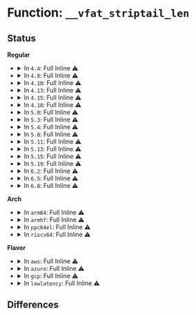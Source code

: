 # Function: <code>__vfat_striptail_len</code>

## Status
<b>Regular</b>
<ul>
<li>
<details>
<summary>In <code>4.4</code>: Full Inline ⚠️</summary>

**Collision:** Unique Static

**Inline:** Full

**Transformation:** False

**Instances:**

```
In fs/fat/namei_vfat.c (ffffffff812fecd0)
Location: fs/fat/namei_vfat.c:90
Inline: True
Inline callers:
  - fs/fat/namei_vfat.c:vfat_hashi
  - fs/fat/namei_vfat.c:vfat_cmpi
  - fs/fat/namei_vfat.c:vfat_cmpi
  - fs/fat/namei_vfat.c:vfat_cmp
  - fs/fat/namei_vfat.c:vfat_cmp
  - fs/fat/namei_vfat.c:vfat_hash
  - fs/fat/namei_vfat.c:vfat_find
  - fs/fat/namei_vfat.c:vfat_add_entry
```
</details>
</li>
<li>
<details>
<summary>In <code>4.8</code>: Full Inline ⚠️</summary>

**Collision:** Unique Static

**Inline:** Full

**Transformation:** False

**Instances:**

```
In fs/fat/namei_vfat.c (ffffffff81332fc1)
Location: fs/fat/namei_vfat.c:90
Inline: True
Inline callers:
  - fs/fat/namei_vfat.c:vfat_find
  - fs/fat/namei_vfat.c:vfat_add_entry
  - fs/fat/namei_vfat.c:vfat_cmp
  - fs/fat/namei_vfat.c:vfat_cmp
  - fs/fat/namei_vfat.c:vfat_cmpi
  - fs/fat/namei_vfat.c:vfat_cmpi
  - fs/fat/namei_vfat.c:vfat_hashi
  - fs/fat/namei_vfat.c:vfat_hash
```
</details>
</li>
<li>
<details>
<summary>In <code>4.10</code>: Full Inline ⚠️</summary>

**Collision:** Unique Static

**Inline:** Full

**Transformation:** False

**Instances:**

```
In fs/fat/namei_vfat.c (ffffffff81348d61)
Location: fs/fat/namei_vfat.c:101
Inline: True
Inline callers:
  - fs/fat/namei_vfat.c:vfat_find
  - fs/fat/namei_vfat.c:vfat_add_entry
  - fs/fat/namei_vfat.c:vfat_cmp
  - fs/fat/namei_vfat.c:vfat_cmp
  - fs/fat/namei_vfat.c:vfat_cmpi
  - fs/fat/namei_vfat.c:vfat_cmpi
  - fs/fat/namei_vfat.c:vfat_hashi
  - fs/fat/namei_vfat.c:vfat_hash
```
</details>
</li>
<li>
<details>
<summary>In <code>4.13</code>: Full Inline ⚠️</summary>

**Collision:** Unique Static

**Inline:** Full

**Transformation:** False

**Instances:**

```
In fs/fat/namei_vfat.c (ffffffff8135d8e1)
Location: fs/fat/namei_vfat.c:101
Inline: True
Inline callers:
  - fs/fat/namei_vfat.c:vfat_find
  - fs/fat/namei_vfat.c:vfat_add_entry
  - fs/fat/namei_vfat.c:vfat_cmp
  - fs/fat/namei_vfat.c:vfat_cmp
  - fs/fat/namei_vfat.c:vfat_cmpi
  - fs/fat/namei_vfat.c:vfat_cmpi
  - fs/fat/namei_vfat.c:vfat_hashi
  - fs/fat/namei_vfat.c:vfat_hash
```
</details>
</li>
<li>
<details>
<summary>In <code>4.15</code>: Full Inline ⚠️</summary>

**Collision:** Unique Static

**Inline:** Full

**Transformation:** False

**Instances:**

```
In fs/fat/namei_vfat.c (ffffffff813825e1)
Location: fs/fat/namei_vfat.c:103
Inline: True
Inline callers:
  - fs/fat/namei_vfat.c:vfat_find
  - fs/fat/namei_vfat.c:vfat_add_entry
  - fs/fat/namei_vfat.c:vfat_cmp
  - fs/fat/namei_vfat.c:vfat_cmp
  - fs/fat/namei_vfat.c:vfat_cmpi
  - fs/fat/namei_vfat.c:vfat_cmpi
  - fs/fat/namei_vfat.c:vfat_hashi
  - fs/fat/namei_vfat.c:vfat_hash
```
</details>
</li>
<li>
<details>
<summary>In <code>4.18</code>: Full Inline ⚠️</summary>

**Collision:** Unique Static

**Inline:** Full

**Transformation:** False

**Instances:**

```
In fs/fat/namei_vfat.c (ffffffff813b11b1)
Location: fs/fat/namei_vfat.c:103
Inline: True
Inline callers:
  - fs/fat/namei_vfat.c:vfat_find
  - fs/fat/namei_vfat.c:vfat_add_entry
  - fs/fat/namei_vfat.c:vfat_cmp
  - fs/fat/namei_vfat.c:vfat_cmp
  - fs/fat/namei_vfat.c:vfat_cmpi
  - fs/fat/namei_vfat.c:vfat_cmpi
  - fs/fat/namei_vfat.c:vfat_hashi
  - fs/fat/namei_vfat.c:vfat_hash
```
</details>
</li>
<li>
<details>
<summary>In <code>5.0</code>: Full Inline ⚠️</summary>

**Collision:** Unique Static

**Inline:** Full

**Transformation:** False

**Instances:**

```
In fs/fat/namei_vfat.c (ffffffff813ca801)
Location: fs/fat/namei_vfat.c:103
Inline: True
Inline callers:
  - fs/fat/namei_vfat.c:vfat_find
  - fs/fat/namei_vfat.c:vfat_add_entry
  - fs/fat/namei_vfat.c:vfat_cmp
  - fs/fat/namei_vfat.c:vfat_cmp
  - fs/fat/namei_vfat.c:vfat_cmpi
  - fs/fat/namei_vfat.c:vfat_cmpi
  - fs/fat/namei_vfat.c:vfat_hashi
  - fs/fat/namei_vfat.c:vfat_hash
```
</details>
</li>
<li>
<details>
<summary>In <code>5.3</code>: Full Inline ⚠️</summary>

**Collision:** Unique Static

**Inline:** Full

**Transformation:** False

**Instances:**

```
In fs/fat/namei_vfat.c (ffffffff813f530c)
Location: fs/fat/namei_vfat.c:104
Inline: True
Inline callers:
  - fs/fat/namei_vfat.c:vfat_find
  - fs/fat/namei_vfat.c:vfat_add_entry
  - fs/fat/namei_vfat.c:vfat_cmp
  - fs/fat/namei_vfat.c:vfat_cmp
  - fs/fat/namei_vfat.c:vfat_cmpi
  - fs/fat/namei_vfat.c:vfat_cmpi
  - fs/fat/namei_vfat.c:vfat_hashi
  - fs/fat/namei_vfat.c:vfat_hash
```
</details>
</li>
<li>
<details>
<summary>In <code>5.4</code>: Full Inline ⚠️</summary>

**Collision:** Unique Static

**Inline:** Full

**Transformation:** False

**Instances:**

```
In fs/fat/namei_vfat.c (ffffffff8140f1dc)
Location: fs/fat/namei_vfat.c:104
Inline: True
Inline callers:
  - fs/fat/namei_vfat.c:vfat_find
  - fs/fat/namei_vfat.c:vfat_add_entry
  - fs/fat/namei_vfat.c:vfat_cmp
  - fs/fat/namei_vfat.c:vfat_cmp
  - fs/fat/namei_vfat.c:vfat_cmpi
  - fs/fat/namei_vfat.c:vfat_cmpi
  - fs/fat/namei_vfat.c:vfat_hashi
  - fs/fat/namei_vfat.c:vfat_hash
```
</details>
</li>
<li>
<details>
<summary>In <code>5.8</code>: Full Inline ⚠️</summary>

**Collision:** Unique Static

**Inline:** Full

**Transformation:** False

**Instances:**

```
In fs/fat/namei_vfat.c (ffffffff8145e7be)
Location: fs/fat/namei_vfat.c:104
Inline: True
Inline callers:
  - fs/fat/namei_vfat.c:vfat_rename
  - fs/fat/namei_vfat.c:vfat_unlink
  - fs/fat/namei_vfat.c:vfat_rmdir
  - fs/fat/namei_vfat.c:vfat_lookup
  - fs/fat/namei_vfat.c:vfat_add_entry
  - fs/fat/namei_vfat.c:vfat_cmp
  - fs/fat/namei_vfat.c:vfat_cmp
  - fs/fat/namei_vfat.c:vfat_cmpi
  - fs/fat/namei_vfat.c:vfat_cmpi
  - fs/fat/namei_vfat.c:vfat_hashi
  - fs/fat/namei_vfat.c:vfat_hash
```
</details>
</li>
<li>
<details>
<summary>In <code>5.11</code>: Full Inline ⚠️</summary>

**Collision:** Unique Static

**Inline:** Full

**Transformation:** False

**Instances:**

```
In fs/fat/namei_vfat.c (ffffffff8147a48e)
Location: fs/fat/namei_vfat.c:104
Inline: True
Inline callers:
  - fs/fat/namei_vfat.c:vfat_rename
  - fs/fat/namei_vfat.c:vfat_unlink
  - fs/fat/namei_vfat.c:vfat_rmdir
  - fs/fat/namei_vfat.c:vfat_lookup
  - fs/fat/namei_vfat.c:vfat_add_entry
  - fs/fat/namei_vfat.c:vfat_cmp
  - fs/fat/namei_vfat.c:vfat_cmp
  - fs/fat/namei_vfat.c:vfat_cmpi
  - fs/fat/namei_vfat.c:vfat_cmpi
  - fs/fat/namei_vfat.c:vfat_hashi
  - fs/fat/namei_vfat.c:vfat_hash
```
</details>
</li>
<li>
<details>
<summary>In <code>5.13</code>: Full Inline ⚠️</summary>

**Collision:** Unique Static

**Inline:** Full

**Transformation:** False

**Instances:**

```
In fs/fat/namei_vfat.c (ffffffff8147fece)
Location: fs/fat/namei_vfat.c:104
Inline: True
Inline callers:
  - fs/fat/namei_vfat.c:vfat_rename
  - fs/fat/namei_vfat.c:vfat_unlink
  - fs/fat/namei_vfat.c:vfat_rmdir
  - fs/fat/namei_vfat.c:vfat_lookup
  - fs/fat/namei_vfat.c:vfat_add_entry
  - fs/fat/namei_vfat.c:vfat_cmp
  - fs/fat/namei_vfat.c:vfat_cmp
  - fs/fat/namei_vfat.c:vfat_cmpi
  - fs/fat/namei_vfat.c:vfat_cmpi
  - fs/fat/namei_vfat.c:vfat_hashi
  - fs/fat/namei_vfat.c:vfat_hash
```
</details>
</li>
<li>
<details>
<summary>In <code>5.15</code>: Full Inline ⚠️</summary>

**Collision:** Unique Static

**Inline:** Full

**Transformation:** False

**Instances:**

```
In fs/fat/namei_vfat.c (ffffffff814d776e)
Location: fs/fat/namei_vfat.c:104
Inline: True
Inline callers:
  - fs/fat/namei_vfat.c:vfat_rename
  - fs/fat/namei_vfat.c:vfat_unlink
  - fs/fat/namei_vfat.c:vfat_rmdir
  - fs/fat/namei_vfat.c:vfat_lookup
  - fs/fat/namei_vfat.c:vfat_add_entry
  - fs/fat/namei_vfat.c:vfat_cmp
  - fs/fat/namei_vfat.c:vfat_cmp
  - fs/fat/namei_vfat.c:vfat_cmpi
  - fs/fat/namei_vfat.c:vfat_cmpi
  - fs/fat/namei_vfat.c:vfat_hashi
  - fs/fat/namei_vfat.c:vfat_hash
```
</details>
</li>
<li>
<details>
<summary>In <code>5.19</code>: Full Inline ⚠️</summary>

**Collision:** Unique Static

**Inline:** Full

**Transformation:** False

**Instances:**

```
In fs/fat/namei_vfat.c (ffffffff81564dc4)
Location: fs/fat/namei_vfat.c:104
Inline: True
Inline callers:
  - fs/fat/namei_vfat.c:vfat_rename
  - fs/fat/namei_vfat.c:vfat_unlink
  - fs/fat/namei_vfat.c:vfat_rmdir
  - fs/fat/namei_vfat.c:vfat_lookup
  - fs/fat/namei_vfat.c:vfat_add_entry
  - fs/fat/namei_vfat.c:vfat_cmp
  - fs/fat/namei_vfat.c:vfat_cmp
  - fs/fat/namei_vfat.c:vfat_cmpi
  - fs/fat/namei_vfat.c:vfat_cmpi
  - fs/fat/namei_vfat.c:vfat_hashi
  - fs/fat/namei_vfat.c:vfat_hash
```
</details>
</li>
<li>
<details>
<summary>In <code>6.2</code>: Full Inline ⚠️</summary>

**Collision:** Unique Static

**Inline:** Full

**Transformation:** False

**Instances:**

```
In fs/fat/namei_vfat.c (ffffffff816079ba)
Location: fs/fat/namei_vfat.c:104
Inline: True
Inline callers:
  - fs/fat/namei_vfat.c:vfat_rename
  - fs/fat/namei_vfat.c:vfat_unlink
  - fs/fat/namei_vfat.c:vfat_rmdir
  - fs/fat/namei_vfat.c:vfat_lookup
  - fs/fat/namei_vfat.c:vfat_add_entry
  - fs/fat/namei_vfat.c:vfat_cmp
  - fs/fat/namei_vfat.c:vfat_cmp
  - fs/fat/namei_vfat.c:vfat_cmpi
  - fs/fat/namei_vfat.c:vfat_cmpi
  - fs/fat/namei_vfat.c:vfat_hashi
  - fs/fat/namei_vfat.c:vfat_hash
```
</details>
</li>
<li>
<details>
<summary>In <code>6.5</code>: Full Inline ⚠️</summary>

**Collision:** Unique Static

**Inline:** Full

**Transformation:** False

**Instances:**

```
In fs/fat/namei_vfat.c (ffffffff8163f84a)
Location: fs/fat/namei_vfat.c:104
Inline: True
Inline callers:
  - fs/fat/namei_vfat.c:vfat_rename
  - fs/fat/namei_vfat.c:vfat_unlink
  - fs/fat/namei_vfat.c:vfat_rmdir
  - fs/fat/namei_vfat.c:vfat_lookup
  - fs/fat/namei_vfat.c:vfat_add_entry
  - fs/fat/namei_vfat.c:vfat_cmp
  - fs/fat/namei_vfat.c:vfat_cmp
  - fs/fat/namei_vfat.c:vfat_cmpi
  - fs/fat/namei_vfat.c:vfat_cmpi
  - fs/fat/namei_vfat.c:vfat_hashi
  - fs/fat/namei_vfat.c:vfat_hash
```
</details>
</li>
<li>
<details>
<summary>In <code>6.8</code>: Full Inline ⚠️</summary>

**Collision:** Unique Static

**Inline:** Full

**Transformation:** False

**Instances:**

```
In fs/fat/namei_vfat.c (ffffffff81678dfa)
Location: fs/fat/namei_vfat.c:104
Inline: True
Inline callers:
  - fs/fat/namei_vfat.c:vfat_rename
  - fs/fat/namei_vfat.c:vfat_unlink
  - fs/fat/namei_vfat.c:vfat_rmdir
  - fs/fat/namei_vfat.c:vfat_lookup
  - fs/fat/namei_vfat.c:vfat_add_entry
  - fs/fat/namei_vfat.c:vfat_cmp
  - fs/fat/namei_vfat.c:vfat_cmp
  - fs/fat/namei_vfat.c:vfat_cmpi
  - fs/fat/namei_vfat.c:vfat_cmpi
  - fs/fat/namei_vfat.c:vfat_hashi
  - fs/fat/namei_vfat.c:vfat_hash
```
</details>
</li>
</ul>
<b>Arch</b>
<ul>
<li>
<details>
<summary>In <code>arm64</code>: Full Inline ⚠️</summary>

**Collision:** Unique Static

**Inline:** Full

**Transformation:** False

**Instances:**

```
In fs/fat/namei_vfat.c (ffff8000104f00fc)
Location: fs/fat/namei_vfat.c:104
Inline: True
Inline callers:
  - fs/fat/namei_vfat.c:vfat_find
  - fs/fat/namei_vfat.c:vfat_add_entry
  - fs/fat/namei_vfat.c:vfat_cmp
  - fs/fat/namei_vfat.c:vfat_cmp
  - fs/fat/namei_vfat.c:vfat_cmpi
  - fs/fat/namei_vfat.c:vfat_cmpi
  - fs/fat/namei_vfat.c:vfat_hashi
  - fs/fat/namei_vfat.c:vfat_hash
```
</details>
</li>
<li>
<details>
<summary>In <code>armhf</code>: Full Inline ⚠️</summary>

**Collision:** Unique Static

**Inline:** Full

**Transformation:** False

**Instances:**

```
In fs/fat/namei_vfat.c (c06adaa4)
Location: fs/fat/namei_vfat.c:104
Inline: True
Inline callers:
  - fs/fat/namei_vfat.c:vfat_find
  - fs/fat/namei_vfat.c:vfat_add_entry
  - fs/fat/namei_vfat.c:vfat_cmp
  - fs/fat/namei_vfat.c:vfat_cmp
  - fs/fat/namei_vfat.c:vfat_cmpi
  - fs/fat/namei_vfat.c:vfat_cmpi
  - fs/fat/namei_vfat.c:vfat_hashi
  - fs/fat/namei_vfat.c:vfat_hash
```
</details>
</li>
<li>
<details>
<summary>In <code>ppc64el</code>: Full Inline ⚠️</summary>

**Collision:** Unique Static

**Inline:** Full

**Transformation:** False

**Instances:**

```
In fs/fat/namei_vfat.c (c00000000062f5ac)
Location: fs/fat/namei_vfat.c:104
Inline: True
Inline callers:
  - fs/fat/namei_vfat.c:vfat_find
  - fs/fat/namei_vfat.c:vfat_add_entry
  - fs/fat/namei_vfat.c:vfat_cmp
  - fs/fat/namei_vfat.c:vfat_cmp
  - fs/fat/namei_vfat.c:vfat_cmpi
  - fs/fat/namei_vfat.c:vfat_cmpi
  - fs/fat/namei_vfat.c:vfat_hashi
  - fs/fat/namei_vfat.c:vfat_hash
```
</details>
</li>
<li>
<details>
<summary>In <code>riscv64</code>: Full Inline ⚠️</summary>

**Collision:** Unique Static

**Inline:** Full

**Transformation:** False

**Instances:**

```
In fs/fat/namei_vfat.c (ffffffe00035ff8e)
Location: fs/fat/namei_vfat.c:104
Inline: True
Inline callers:
  - fs/fat/namei_vfat.c:vfat_find
  - fs/fat/namei_vfat.c:vfat_add_entry
  - fs/fat/namei_vfat.c:vfat_cmp
  - fs/fat/namei_vfat.c:vfat_cmp
  - fs/fat/namei_vfat.c:vfat_cmpi
  - fs/fat/namei_vfat.c:vfat_cmpi
  - fs/fat/namei_vfat.c:vfat_hashi
  - fs/fat/namei_vfat.c:vfat_hash
```
</details>
</li>
</ul>
<b>Flavor</b>
<ul>
<li>
<details>
<summary>In <code>aws</code>: Full Inline ⚠️</summary>

**Collision:** Unique Static

**Inline:** Full

**Transformation:** False

**Instances:**

```
In fs/fat/namei_vfat.c (ffffffff814077bc)
Location: fs/fat/namei_vfat.c:104
Inline: True
Inline callers:
  - fs/fat/namei_vfat.c:vfat_find
  - fs/fat/namei_vfat.c:vfat_add_entry
  - fs/fat/namei_vfat.c:vfat_cmp
  - fs/fat/namei_vfat.c:vfat_cmp
  - fs/fat/namei_vfat.c:vfat_cmpi
  - fs/fat/namei_vfat.c:vfat_cmpi
  - fs/fat/namei_vfat.c:vfat_hashi
  - fs/fat/namei_vfat.c:vfat_hash
```
</details>
</li>
<li>
<details>
<summary>In <code>azure</code>: Full Inline ⚠️</summary>

**Collision:** Unique Static

**Inline:** Full

**Transformation:** False

**Instances:**

```
In fs/fat/namei_vfat.c (ffffffff813f823c)
Location: fs/fat/namei_vfat.c:104
Inline: True
Inline callers:
  - fs/fat/namei_vfat.c:vfat_find
  - fs/fat/namei_vfat.c:vfat_add_entry
  - fs/fat/namei_vfat.c:vfat_cmp
  - fs/fat/namei_vfat.c:vfat_cmp
  - fs/fat/namei_vfat.c:vfat_cmpi
  - fs/fat/namei_vfat.c:vfat_cmpi
  - fs/fat/namei_vfat.c:vfat_hashi
  - fs/fat/namei_vfat.c:vfat_hash
```
</details>
</li>
<li>
<details>
<summary>In <code>gcp</code>: Full Inline ⚠️</summary>

**Collision:** Unique Static

**Inline:** Full

**Transformation:** False

**Instances:**

```
In fs/fat/namei_vfat.c (ffffffff81404b3c)
Location: fs/fat/namei_vfat.c:104
Inline: True
Inline callers:
  - fs/fat/namei_vfat.c:vfat_find
  - fs/fat/namei_vfat.c:vfat_add_entry
  - fs/fat/namei_vfat.c:vfat_cmp
  - fs/fat/namei_vfat.c:vfat_cmp
  - fs/fat/namei_vfat.c:vfat_cmpi
  - fs/fat/namei_vfat.c:vfat_cmpi
  - fs/fat/namei_vfat.c:vfat_hashi
  - fs/fat/namei_vfat.c:vfat_hash
```
</details>
</li>
<li>
<details>
<summary>In <code>lowlatency</code>: Full Inline ⚠️</summary>

**Collision:** Unique Static

**Inline:** Full

**Transformation:** False

**Instances:**

```
In fs/fat/namei_vfat.c (ffffffff8141a73c)
Location: fs/fat/namei_vfat.c:104
Inline: True
Inline callers:
  - fs/fat/namei_vfat.c:vfat_find
  - fs/fat/namei_vfat.c:vfat_add_entry
  - fs/fat/namei_vfat.c:vfat_cmp
  - fs/fat/namei_vfat.c:vfat_cmp
  - fs/fat/namei_vfat.c:vfat_cmpi
  - fs/fat/namei_vfat.c:vfat_cmpi
  - fs/fat/namei_vfat.c:vfat_hashi
  - fs/fat/namei_vfat.c:vfat_hash
```
</details>
</li>
</ul>

## Differences
